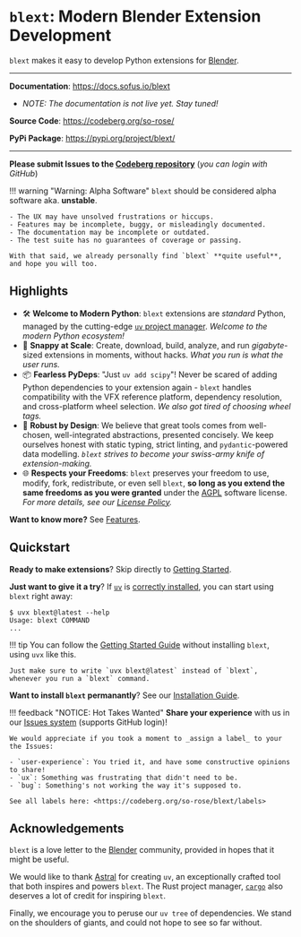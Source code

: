 # `blext`: Modern Blender Extension Development
`blext` makes it easy to develop Python extensions for [Blender](https://www.blender.org/).

---

**Documentation**: <https://docs.sofus.io/blext>

- _NOTE: The documentation is not live yet. Stay tuned!_

**Source Code**: <https://codeberg.org/so-rose/>

**PyPi Package**: <https://pypi.org/project/blext/>

---

**Please submit Issues to the [Codeberg repository](https://codeberg.org/so-rose/)** (_you can login with GitHub_)

!!! warning "Warning: Alpha Software"
	`blext` should be considered alpha software aka. **unstable**.

	- The UX may have unsolved frustrations or hiccups.
	- Features may be incomplete, buggy, or misleadingly documented.
	- The documentation may be incomplete or outdated.
	- The test suite has no guarantees of coverage or passing.

	With that said, we already personally find `blext` **quite useful**, and hope you will too.



## Highlights
- 🛠 **Welcome to Modern Python**: `blext` extensions are _standard_ Python, managed by the cutting-edge [`uv` project manager](https://docs.astral.sh/uv/). _Welcome to the modern Python ecosystem!_
- 🚀 **Snappy at Scale**: Create, download, build, analyze, and run _gigabyte_-sized extensions in moments, without hacks. _What you run is what the user runs._
- 📦 **Fearless PyDeps**: "Just `uv add scipy`"! Never be scared of adding Python dependencies to your extension again - `blext` handles compatibility with the VFX reference platform, dependency resolution, and cross-platform wheel selection. _We also got tired of choosing wheel tags._
- 🏢 **Robust by Design**: We believe that great tools comes from well-chosen, well-integrated abstractions, presented concisely.
We keep ourselves honest with static typing, strict linting, and `pydantic`-powered data modelling.
_`blext` strives to become your swiss-army knife of extension-making._
- 🌐 **Respects your Freedoms**: `blext` preserves your freedom to use, modify, fork, redistribute, or even sell `blext`, **so long as you extend the same freedoms as you were granted** under the [AGPL](https://www.gnu.org/licenses/agpl-3.0.html) software license. _For more details, see our [License Policy](reference/policies/licensing.md)._

**Want to know more?** See [Features](features.md).



## Quickstart
**Ready to make extensions**? Skip directly to [Getting Started](user_guides/getting_started.md).

**Just want to give it a try**? If [`uv`](https://docs.astral.sh/uv/) is [correctly installed](https://docs.astral.sh/uv/getting-started/installation/), you can start using `blext` right away:

<!-- termynal -->
```
$ uvx blext@latest --help
Usage: blext COMMAND
...
```

!!! tip
	You can follow the [Getting Started Guide](user_guides/getting_started.md) without installing `blext`, using `uvx` like this.

	Just make sure to write `uvx blext@latest` instead of `blext`, whenever you run a `blext` command.

**Want to install `blext` permanantly**? See our [Installation Guide](installation.md).

!!! feedback "NOTICE: Hot Takes Wanted"
	**Share your experience** with us in our [Issues system](https://codeberg.org/so-rose/blext/issues) (supports GitHub login)!

	We would appreciate if you took a moment to _assign a label_ to your the Issues:

	- `user-experience`: You tried it, and have some constructive opinions to share!
	- `ux`: Something was frustrating that didn't need to be.
	- `bug`: Something's not working the way it's supposed to.

	See all labels here: <https://codeberg.org/so-rose/blext/labels>


## Acknowledgements
`blext` is a love letter to the [Blender](https://www.blender.org/) community, provided in hopes that it might be useful.

We would like to thank [Astral](https://astral.sh/) for creating `uv`, an exceptionally crafted tool that both inspires and powers `blext`.
The Rust project manager, [`cargo`](https://github.com/rust-lang/cargo) also deserves a lot of credit for inspiring `blext`.

Finally, we encourage you to peruse our `uv tree` of dependencies.
We stand on the shoulders of giants, and could not hope to see so far without.
